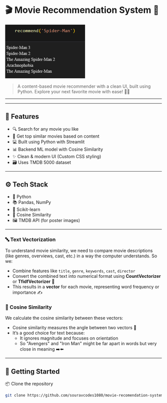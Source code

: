 # 🎬 Movie Recommendation System 🍿

![Movie Recommendation UI](./Screenshot.png)

> A content-based movie recommender with a clean UI, built using Python.
> Explore your next favorite movie with ease! 🎥✨

---

---

## 📌 Features

- 🔍 Search for any movie you like
- 🎯 Get top similar movies based on content
- 💻 Built using Python with Streamlit
- 📊 Backend ML model with Cosine Similarity
- ✨ Clean & modern UI (Custom CSS styling)
- 🗃️ Uses TMDB 5000 dataset

---

## ⚙️ Tech Stack

- 🐍 Python
- 📚 Pandas, NumPy
- 🧠 Scikit-learn
- 🔎 Cosine Similarity
- 🖼️ TMDB API (for poster images)

---


### 🔤 Text Vectorization

To understand movie similarity, we need to compare movie descriptions (like genres, overviews, cast, etc.) in a way the computer understands. So we:

- Combine features like `title`, `genre`, `keywords`, `cast`, `director` 
- Convert the combined text into numerical format using **CountVectorizer** or **TfidfVectorizer** 🧮
- This results in a **vector** for each movie, representing word frequency or importance ✍️

### 🧭 Cosine Similarity

We calculate the cosine similarity between these vectors:

- Cosine similarity measures the angle between two vectors 📐
- It’s a good choice for text because:
  - It ignores magnitude and focuses on orientation
  - So "Avengers" and "Iron Man" might be far apart in words but very close in meaning ➡️⬅️


---

## 🚀 Getting Started

 📦 Clone the repository

```bash
git clone https://github.com/souravcodes1080/movie-recomendation-system
